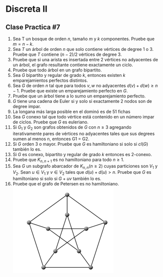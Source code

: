 # Discreta II

## Clase Practica #7

1. Sea T un bosque de orden $n$, tamaño $m$ y $k$ componentes. Pruebe que $m = n − k$.
2. Sea $T$ un árbol de orden $n$ que solo contiene vértices de degree 1 o 3. Pruebe que $T$ contiene $(n − 2)/2$ vértices de degree 3.
3. Pruebe que si una arista es insertada entre 2 vértices no adyacentes de un árbol, el grafo resultante contiene exactamente un ciclo.
4. Pruebe que todo árbol en un grafo bipartito.
5. Sea $G$ bipartito y regular de grado $k$, entonces existen $k$ emparejamientos perfectos distintos.
6. Sea $G$ de orden $n$ tal que para todos $v,w$ no adyacentes $d(v)+d(w)\geq n-1$. Pruebe que existe un emparejamiento perfecto en $G$.
7. Pruebe que un árbol tiene a lo sumo un emparejamiento perfecto.
8. $G$ tiene una cadena de Euler si y solo si exactamente 2 nodos son de degree impar.
9. La longana más larga posible en el dominó es de 51 fichas
10. Sea $G$ conexo tal que todo vértice está contenido en un número impar de ciclos. Pruebe que $G$ es euleriano.
11. Si $G_1$ y $G_2$ son grafos obtenidos de $G$ con $n \geq 3$ agregando iterativamente pares de vértices no adyacentes tales que sus degrees sumen al menos n, entonces G1 = G2.
12. Si $G$ orden 3 o mayor. Pruebe que $G$ es hamiltoniano si solo si $cl(G)$ también lo es.
13. Si $G$ es conexo, bipartito y regular de grado $k$ entonces es 2-conexo.
14. Pruebe que $K_{n,n+1}$ es no hamiltoniano para todo $n\geq 1$.
15. Sea $G$ un subgrafo abarcador de $K_{n,n}(n\geq 2)$ cuyas particiones son $V_1$ y $V_2$. Sean $u\in V_1$ y $v\in V_2$ tales que $d(u)+d(u)\gt n$. Pruebe que $G$ es hamiltoniano si solo si $G+uv$ también lo es.
16. Pruebe que el grafo de Petersen es no hamiltoniano. 
![grafo de Petersen](image.png)
